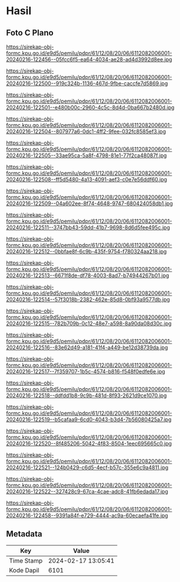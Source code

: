 # Hasil

## Foto C Plano

https://sirekap-obj-formc.kpu.go.id/e9d5/pemilu/pdpr/61/12/08/20/06/6112082006001-20240216-122456--05fcc6f5-ea64-4034-ae28-ad4d3992d8ee.jpg

https://sirekap-obj-formc.kpu.go.id/e9d5/pemilu/pdpr/61/12/08/20/06/6112082006001-20240216-122500--919c324b-1136-467d-9fbe-caccfe7d5869.jpg

https://sirekap-obj-formc.kpu.go.id/e9d5/pemilu/pdpr/61/12/08/20/06/6112082006001-20240216-122501--e480b00c-2960-4c5c-8d4d-0ba667b2480d.jpg

https://sirekap-obj-formc.kpu.go.id/e9d5/pemilu/pdpr/61/12/08/20/06/6112082006001-20240216-122504--807977a6-0dc1-4ff2-9fee-032fc8585ef3.jpg

https://sirekap-obj-formc.kpu.go.id/e9d5/pemilu/pdpr/61/12/08/20/06/6112082006001-20240216-122505--33ae95ca-5a8f-4798-81e1-77f2ca48087f.jpg

https://sirekap-obj-formc.kpu.go.id/e9d5/pemilu/pdpr/61/12/08/20/06/6112082006001-20240216-122508--ff5d5480-4a13-4091-aef3-c0e7e56ddf60.jpg

https://sirekap-obj-formc.kpu.go.id/e9d5/pemilu/pdpr/61/12/08/20/06/6112082006001-20240216-122509--04a602ee-8f74-4648-9747-680424058db1.jpg

https://sirekap-obj-formc.kpu.go.id/e9d5/pemilu/pdpr/61/12/08/20/06/6112082006001-20240216-122511--3747bb43-59dd-41b7-9698-8d6d5fee495c.jpg

https://sirekap-obj-formc.kpu.go.id/e9d5/pemilu/pdpr/61/12/08/20/06/6112082006001-20240216-122512--0bbfae8f-6c9b-435f-9754-f780324aa218.jpg

https://sirekap-obj-formc.kpu.go.id/e9d5/pemilu/pdpr/61/12/08/20/06/6112082006001-20240216-122513--6671f8de-df78-4003-8ad7-b74944267b01.jpg

https://sirekap-obj-formc.kpu.go.id/e9d5/pemilu/pdpr/61/12/08/20/06/6112082006001-20240216-122514--57f3018b-2382-462e-85d8-0bf93a9577db.jpg

https://sirekap-obj-formc.kpu.go.id/e9d5/pemilu/pdpr/61/12/08/20/06/6112082006001-20240216-122515--782b709b-0c12-48e7-a598-8a90da08d30c.jpg

https://sirekap-obj-formc.kpu.go.id/e9d5/pemilu/pdpr/61/12/08/20/06/6112082006001-20240216-122516--83e62d49-a181-41f4-a449-be12d38739da.jpg

https://sirekap-obj-formc.kpu.go.id/e9d5/pemilu/pdpr/61/12/08/20/06/6112082006001-20240216-122517--7f359707-1b5c-4574-b816-f548f0edfe6e.jpg

https://sirekap-obj-formc.kpu.go.id/e9d5/pemilu/pdpr/61/12/08/20/06/6112082006001-20240216-122518--ddfdd1b8-9c9b-481d-8f93-2621d9ce1070.jpg

https://sirekap-obj-formc.kpu.go.id/e9d5/pemilu/pdpr/61/12/08/20/06/6112082006001-20240216-122519--b5cafaa9-6cd0-4043-b3d4-7b56080425a7.jpg

https://sirekap-obj-formc.kpu.go.id/e9d5/pemilu/pdpr/61/12/08/20/06/6112082006001-20240216-122520--8f485206-5042-4f83-8504-1eec695665c0.jpg

https://sirekap-obj-formc.kpu.go.id/e9d5/pemilu/pdpr/61/12/08/20/06/6112082006001-20240216-122521--124b0429-c6d5-4ecf-b57c-355e6c9a4811.jpg

https://sirekap-obj-formc.kpu.go.id/e9d5/pemilu/pdpr/61/12/08/20/06/6112082006001-20240216-122522--327428c9-67ca-4cae-adc8-41fb6edada17.jpg

https://sirekap-obj-formc.kpu.go.id/e9d5/pemilu/pdpr/61/12/08/20/06/6112082006001-20240216-122458--9391a84f-e729-4444-ac9a-60ecaefa41fe.jpg


## Metadata

| Key        | Value               |
| ---------- | ------------------- |
| Time Stamp | 2024-02-17 13:05:41 |
| Kode Dapil | 6101                |



